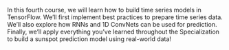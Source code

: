 In this fourth course, we will learn how to build time series models in TensorFlow. We’ll first implement best practices to prepare time series data. We’ll also explore how RNNs and 1D ConvNets can be used for prediction. Finally, we’ll apply everything you’ve learned throughout the Specialization to build a sunspot prediction model using real-world data!
